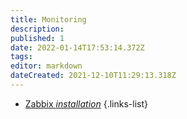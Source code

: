 ```yaml
---
title: Monitoring
description: 
published: 1
date: 2022-01-14T17:53:14.372Z
tags: 
editor: markdown
dateCreated: 2021-12-10T11:29:13.318Z
---
```


- [Zabbix *installation*](/Monitoring/Zabbix)
{.links-list}